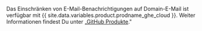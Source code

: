 Das Einschränken von E-Mail-Benachrichtigungen auf Domain-E-Mail ist verfügbar mit {{ site.data.variables.product.prodname_ghe_cloud }}. Weiter Informationen findest Du unter „[GitHub Produkte](/articles/githubs-products)."
